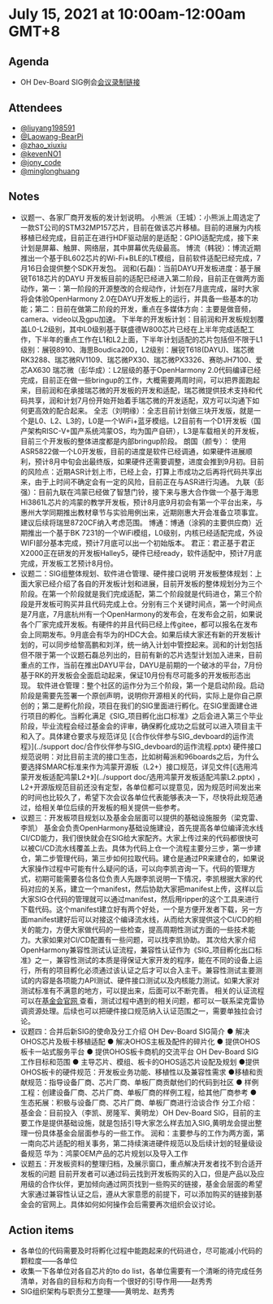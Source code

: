 #  July 15, 2021 at 10:00am-12:00am GMT+8

## Agenda

- OH Dev-Board SIG例会[会议录制链接](https://meeting.tencent.com/v2/cloud-record/share?id=e0aaf44b-2a5e-4ea9-99c2-f77c86bb9a42)

## Attendees

- [@liuyang198591](liu_yang@hoperun.com)
- [@Laowang-BearPi](wangcheng@holdiot.com)
- [@zhao_xiuxiu ](1605427044@qq.com)
- [@kevenNO1 ](likai20@iscas.ac.cn)
- [@jony_code ](longjun@iscas.ac.cn)
- [@minglonghuang ](minglong@iscas.ac.cn)

## Notes

- 议题一、各家厂商开发板的发计划说明。
  小熊派（王城）：小熊派上周选定了一款ST公司的STM32MP157芯片，目前在做该芯片移植。目前的进展为内核移植已经完成，目前正在进行HDF驱动层的是适配：GPIO适配完成，接下来计划是屏幕、触屏、网络层，其中屏幕优先级最高。
  博流（韩锐）：博流近期推出一个基于BL602芯片的Wi-Fi+BLE的LT模组，目前软件适配已经完成，7月16日会提供整个SDK开发包。
  润和(石磊)：当前DAYU开发板进度：基于展锐T618芯片的DAYU 开发板目前的适配已经进入第二阶段，目前正在做两方面动作，第一：第一阶段的开源整改的合规动作，计划在7月底完成，届时大家将会体验OpenHarmony 2.0在DAYU开发板上的运行，并具备一些基本的功能；第二：目前在做第二阶段的开发，重点在多媒体方向：主要是做音频，camera、video以及gpu加速。
  下半年的开发板计划：目前润和开发板规划覆盖L0-L2级别，其中L0级别基于联盛德W800芯片已经在上半年完成适配工作，下半年的重点工作在L1和L2上面，下半年计划适配的芯片包括但不限于L1级别：展锐8910、海思Boudica200，L2级别：展锐T618(DAYU)、瑞芯微RK3288、瑞芯微RV1109、瑞芯微PX30、瑞芯微PX3326、赛昉JH7100、爱芯AX630
  瑞芯微（彭华成）：L2层级的基于OpenHarmony 2.0代码编译已经完成，目前正在做一些bringup的工作，大概需要两周时间，可以把界面跑起来，目前润和在承接瑞芯微的开发板的开发和适配，瑞芯微提供技术支持和代码共享，润和计划7月份开始开始着手瑞芯微的开发适配，双方可以沟通下如何更高效的配合起来。
  全志（刘明缘）：全志目前计划做三块开发版，就是一个是L0、L2、L3的，L0是一个WiFi+蓝牙模组。L2目前有一个D1开发板（国产架构RISC-V+国产系统鸿蒙OS，均为国产自研），L3是车载相关的开发板，目前三个开发板的整体进度都是内部bringup阶段。
  朗国（颜专）： 使用ASR5822做一个L0开发板，目前的进度是软件已经调通，如果硬件进展顺利，预计8月中旬会出最终版，如果硬件还需要调整，进度会推到9月初。目前的风险点：近期ASR计划上市，已经上会，打算上市成功之后再将代码共享出来，由于上时间不确定会有一定的风险，目前正在与ASR进行沟通。
  九联（彭强）：目前九联在鸿蒙已经做了智慧门铃，接下来与惠大合作做一个基于海思Hi3861L芯片的鸿蒙的教学开发板，预计8月底9月初会有第一个平台出来，与惠州大学同期推出教材章节与实验用例出来，近期刚惠大开会准备立项事宜。建议后续将瑞昱8720CF纳入考虑范围。
  博通：博通（涂鸦的主要供应商）近期推出一个基于BK 7231的一个WiFi模组，L0级别，内核已经适配完成，外设WIFI部分基本完成，预计7月底可以出一个初始版本。
  君正：君正基于君正X2000正在研发的开发板Halley5，硬件已经ready，软件适配中，预计7月底完成，开发板工艺预计8月份。
- 议题二：SIG组整体规划、软件进仓管理、硬件接口说明
  开发板整体规划：上面大家已经介绍了各自的开发板计划和进展，目前开发板的整体规划分为三个阶段。在第一个阶段就是我们完成适配，第二个阶段就是代码进仓，第三个阶段是开发板可购买并且代码完成上仓。分别有三个关键时间点，第一个时间点是7月底，7月底杭州有一个OpenHarmony的发布会，在发布会之前，如果说各个厂家完成开发板。有硬件的并且代码已经上传gitee，都可以报名在发布会上同期发布。9月底会有华为的HDC大会。如果后续大家还有新的开发板计划的，可以同步给黎高鹏和刘洋，统一纳入计划中管控起来。润和的计划包括但不限于第一个议题石磊总列出的，目前有新的芯片选型计划加入进来，目前重点的工作，当前在推出DAYU平台，DAYU是前期的一个破冰的平台，7月份基于RK的开发板会全面启动起来，保证10月份有尽可能多的开发板形态出现。
  软件进仓管理：整个社区的运作分为三个阶段，第一个是启动阶段。启动阶段是需要先签署一个原创声明，说明你开源相关的代码，实际上是你自己原创的；第二是孵化阶段，项目在我们的SIG里面进行孵化。在SIG里面建仓进行项目的孵化。当孵化满足《SIG_项目孵化出口标准》之后会进入第三个毕业阶段，毕业流程会经过基金会的评审，确保孵化成功之后就可以进入项目主干和入了。具体建仓要求与规范详见 [《合作伙伴参与SIG_devboard的运作流程》](../support doc/合作伙伴参与SIG_devboard的运作流程.pptx) 
  硬件接口规范说明：对比目前主流的接口生态，比如树莓派和96boards之后，为什么要选择SMARC标准来作为鸿蒙开源板（L2+）接口规范，详见文件[《选用鸿蒙开发板适配鸿蒙L2+》](../support doc/选用鸿蒙开发板适配鸿蒙L2.pptx) ，L2+开源版规范目前还没有定型，各单位都可以提意见，因为规范时间发出来的时间也比较久了，希望下次会议各单位代表能够表决一下，尽快将此规范通过，给相关单位后续的开发板的相关提供一些参考。
- 议题三：开发板项目规划以及基金会层面可以提供的基础设施服务（梁克雷、李凯）
  基金会负责OpenHarmony基础设施建设，首先提高各单位编译流水线 CI/CD能力，我们很快就会在SIG给大家配齐。大家上传过来的代码都很快可以被CI/CD流水线覆盖上去。具体为代码上仓一个流程主要分三步，第一步建仓，第二步管理代码，第三步如何拉取代码。建仓是通过PR来建仓的，如果说大家操作过程中可能有什么疑问的话，可以向李凯咨询一下。代码的管理方式，初期可能需要各位各位负责人先跟李凯说明一下情况，李凯根据大家的代码对应的关系，建立一个manifest，然后协助大家把manifest上传，这样以后大家SIG仓代码的管理就可以通过manifest，然后用ripper的这个工具来进行下载代码。这个manifest建立好有两个好处，一个是方便开发者下载，另一方面manifest建好后可以对接这个编译流水线，从而给大家提供这个CI/CD的相关的能力，方便大家做代码的一些检查，提高周期性测试方面的一些技术能力。大家如果对CI/CD配置有一些问题，可以找李凯协助。
  其次给大家介绍OpenHarmony兼容性测试认证流程，兼容性认证作为《SIG_项目孵化出口标准》之一，兼容性测试的本质是得保证大家开发的程序，能在不同的设备上运行，所有的项目孵化必须通过该认证之后才可以合入主干。兼容性测试主要测试的内容是各项能力API测试、硬件接口测试以及内核能力测试。如果大家对测试标准有不满意的地方，可以提出来，后面可以不断完善。 相关的认证流程可以在[基金会官网 ](https://www.openharmony.cn/#/guide)查看，测试过程中遇到的相关问题，都可以一联系梁克雷协调资源处理。后续也可以把硬件接口规范纳入认证范围之一，需要单独拉会讨论。
- 议题四：合并后新SIG的使命及分工介绍
  OH Dev-Board SIG简介
  ● 解决OHOS芯片及板卡移植适配
  ● 解决OHOS主板及配件的碎片化
  ● 提供OHOS板卡一站式服务平台
  ● 提供OHOS板卡商机的交流平台
  OH Dev-Board SIG工作目标和范围
  ● 主导芯片、模组、板卡的OHOS适芯片设配及规划
  ●提供OHOS板卡的硬件规范：开发板业务功能、移植性以及兼容性需求
  ●移植和贡献规范：指导设备厂商、芯片厂商、单板厂商贡献他们的代码到社区
  ● 样例工程：创建设备厂商、芯片厂商、单板厂商的样例工程，给其他厂商参考
  ● 生态拓展：积极与设备厂商、芯片厂商、单板厂商进行洽谈合作
  分工介绍：
  基金会：目前投入（李凯、房隆军、黄明龙）OH Dev-Board SIG，目前的主要工作是提供基础设施，就是包括引导大家怎么样去加入SIG,黄明龙会提出整理一份具体基金会层面参与的一些工作。
  润和：主要参与的工作为两方面，第一南向芯片适配的相关事务，第二持续演进硬件规范以及后续计划的轻量级设备规范
  华为：鸿蒙OEM产品的芯片规划以及导入工作
- 议题五：开发板资料的整理归档，及展示窗口，重点解决开发者找不到合适开发板的问题
  目前开发者可以通过码云找到开发板购买的入口，但是产品以及应用级的合作伙伴，更加倾向通过网页找到一些购买的链接，基金会层面的希望大家通过兼容性认证之后，遵从大家意愿的前提下，可以添加购买的链接到基金会的官网上。具体如何如何操作会后需要再次组织会议讨论。

## Action items

- 各单位的代码需要及时将孵化过程中能跑起来的代码进仓，尽可能减小代码的颗粒度——各单位
- 收集一下各单位对各自芯片的to do list，各单位需要有一个清晰的待完成任务清单，对各自的目标和方向有一个很好的引导作用——赵秀秀
- SIG组织架构与职责分工整理——黄明龙、赵秀秀